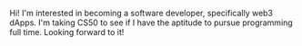 Hi!  I'm interested in becoming a software developer, specifically web3 dApps.  I'm taking CS50 to see if I have the aptitude to pursue programming full time.
Looking forward to it!

